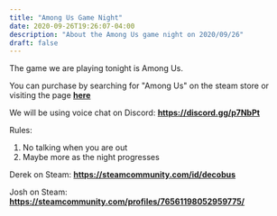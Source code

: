```yaml
---
title: "Among Us Game Night"
date: 2020-09-26T19:26:07-04:00
description: "About the Among Us game night on 2020/09/26"
draft: false
---
```


The game we are playing tonight is Among Us.

You can purchase by searching for "Among Us" on the steam store or visiting the page **[here](https://store.steampowered.com/app/945360/Among_Us/)**

We will be using voice chat on Discord: **https://discord.gg/p7NbPt**

Rules:
1. No talking when you are out
1. Maybe more as the night progresses


Derek on Steam: **https://steamcommunity.com/id/decobus**

Josh on Steam: **https://steamcommunity.com/profiles/76561198052959775/**
